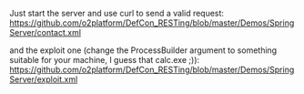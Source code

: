 Just start the server and use curl to send a valid request:
https://github.com/o2platform/DefCon_RESTing/blob/master/Demos/SpringServer/contact.xml

and the exploit one (change the ProcessBuilder argument to something suitable for your machine, I guess that calc.exe ;)):
https://github.com/o2platform/DefCon_RESTing/blob/master/Demos/SpringServer/exploit.xml


